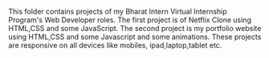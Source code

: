 This folder contains projects of my Bharat Intern Virtual Internship Program's Web Developer roles.
The first project is of Netflix Clone using HTML,CSS and some JavaScript.
The second project is my portfolio website using HTML,CSS and some Javascript and some animations.
These projects are responsive on all devices like mobiles, ipad,laptop,tablet etc.
